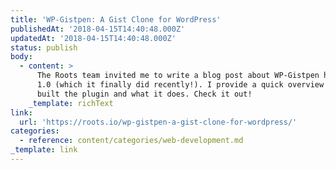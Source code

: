 ```yaml
---
title: 'WP-Gistpen: A Gist Clone for WordPress'
publishedAt: '2018-04-15T14:40:48.000Z'
updatedAt: '2018-04-15T14:40:48.000Z'
status: publish
body:
  - content: >
      The Roots team invited me to write a blog post about WP-Gistpen hitting
      1.0 (which it finally did recently!). I provide a quick overview of why I
      built the plugin and what it does. Check it out!
    _template: richText
link:
  url: 'https://roots.io/wp-gistpen-a-gist-clone-for-wordpress/'
categories:
  - reference: content/categories/web-development.md
_template: link
---
```



